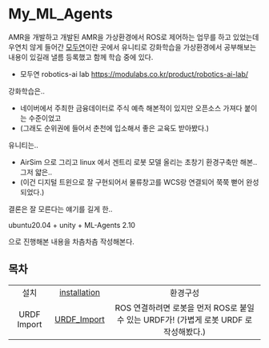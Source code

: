 # My_ML_Agents

AMR을 개발하고 개발된 AMR을 가상환경에서 ROS로 제어하는 업무를 하고 있었는데 우연치 않게 들어간 [모두연](https://modulabs.co.kr/product/robotics-ai-lab/)이란 곳에서 유니티로 강화학습을 가상환경에서 공부해보는 내용이 있길래 낼름 등록했고 함께 학습 중에 있다.
* 모두연 robotics-ai lab https://modulabs.co.kr/product/robotics-ai-lab/

강화학습은..  
* 네이버에서 주최한 금융데이터로 주식 예측 해본적이 있지만 오픈소스 가져다 붙이는 수준이었고 
* (그래도 순위권에 들어서 춘천에 입소해서 좋은 교육도 받아봤다.)

유니티는..  
* AirSim 으로 그리고 linux 에서 겐트리 로봇 모델 올리는 초창기 환경구축만 해본.. 그저 얇은.. 
* (이건 디지털 트윈으로 잘 구현되어서 물류창고를 WCS랑 연결되어 쭉쭉 뻗어 완성되었다.)


결론은 잘 모른다는 얘기를 길게 한.. 

ubuntu20.04 + unity + ML-Agents 2.10

으로 진행해본 내용을 차츰차츰 작성해본다.


## 목차
||||
|:---:|:---:|:---:|
|설치|[installation](https://github.com/NamWoo/My_ML_Agents/blob/main/docs/nw_00_installation.md)|환경구성|
|URDF Import|[URDF_Import](https://github.com/NamWoo/My_ML_Agents/blob/main/docs/nw_00_add_urdf_00.md)|ROS 연결하려면 로봇을 먼저 ROS로 붙일 수 있는 URDF가! (가볍게 로봇 URDF 로 작성해봤다.)|





